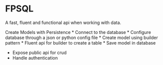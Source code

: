 # FPSQL

A fast, fluent and functional api when working with data.

 Create Models with Persistence
    * Connect to the database
        * Configure database through a json or python config file
    * Create model using builder pattern
        * Fluent api for builder to create a table
    * Save model in database
* Expose public api for crud
* Handle authentication